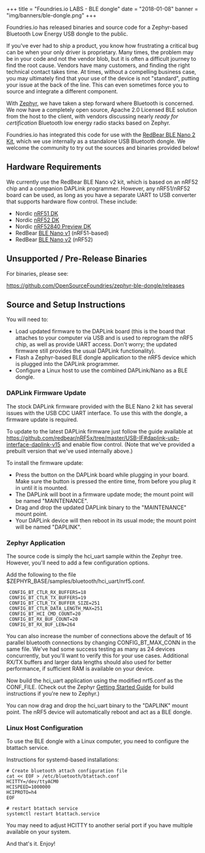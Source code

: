 +++
title = "Foundries.io LABS - BLE dongle"
date = "2018-01-08"
banner = "img/banners/ble-dongle.png"
+++

Foundries.io has released binaries and source code for a Zephyr-based Bluetooth Low Energy USB dongle to the public.

<!--more-->

If you've ever had to ship a product, you know how frustrating a critical bug can be when your only driver is proprietary.  Many times, the problem may be in your code and not the vendor blob, but it is often a difficult journey to find the root cause.  Vendors have many customers, and finding the right technical contact takes time. At times, without a compelling business case, you may ultimately find that your use of the device is not "standard", putting your issue at the back of the line. This can even sometimes force you to source and integrate a different component.

With [Zephyr](https://www.zephyrproject.org/), we have taken a step forward where Bluetooth is concerned. We now have a completely open source, Apache 2.0 Licensed BLE solution from the host to the client, with vendors discussing nearly _ready for certification_ Bluetooth low energy radio stacks based on Zephyr.

Foundries.io has integrated this code for use with the [RedBear BLE Nano 2 Kit](https://redbear.cc/product/ble-nano-kit-2.html), which we use internally as a standalone USB Bluetooth dongle. We welcome the community to try out the sources and binaries provided below!

## Hardware Requirements

We currently use the RedBear BLE Nano v2 kit, which is based on an nRF52 chip and a companion DAPLink programmer. However, any nRF51/nRF52 board can be used, as long as you have a separate UART to USB converter that supports hardware flow control.  These include:

* Nordic [nRF51 DK](https://www.nordicsemi.com/eng/Products/nRF51-DK)
* Nordic [nRF52 DK](https://www.nordicsemi.com/eng/Products/Bluetooth-low-energy/nRF52-DK)
* Nordic [nRF52840 Preview DK](https://www.nordicsemi.com/eng/Products/nRF52840-Preview-DK)
* RedBear [BLE Nano v1](http://redbearlab.com/blenano/) (nRF51-based)
* RedBear [BLE Nano v2](https://redbear.cc/product/ble-nano-kit-2.html) (nRF52)

## Unsupported / Pre-Release Binaries

For binaries, please see:

https://github.com/OpenSourceFoundries/zephyr-ble-dongle/releases

## Source and Setup Instructions

You will need to:

- Load updated firmware to the DAPLink board (this is the board that attaches to your computer via USB and is used to reprogram the nRF5 chip, as well as provide UART access. Don't worry; the updated firmware still provides the usual DAPLink functionality).
- Flash a Zephyr-based BLE dongle application to the nRF5 device which is plugged into the DAPLink programmer.
- Configure a Linux host to use the combined DAPLink/Nano as a BLE dongle.

### DAPLink Firmware Update

The stock DAPLink firmware provided with the BLE Nano 2 kit has several issues with the USB CDC UART interface. To use this with the dongle, a firmware update is required.

To update to the latest DAPLink firmware just follow the guide available at https://github.com/redbear/nRF5x/tree/master/USB-IF#daplink-usb-interface-daplink-v15 and enable flow control. (Note that we've provided a prebuilt version that we've used internally above.)

To install the firmware update:

- Press the button on the DAPLink board while plugging in your board. Make sure the button is pressed the entire time, from before you plug it in until it is mounted.
- The DAPLink will boot in a firmware update mode; the mount point will be named "MAINTENANCE".
- Drag and drop the updated DAPLink binary to the "MAINTENANCE" mount point.
- Your DAPLink device will then reboot in its usual mode; the mount point will be named "DAPLINK".

### Zephyr Application

The source code is simply the hci_uart sample within the Zephyr tree. However, you'll need to add a few configuration options.

Add the following to the file $ZEPHYR_BASE/samples/bluetooth/hci_uart/nrf5.conf.

```
 CONFIG_BT_CTLR_RX_BUFFERS=18
 CONFIG_BT_CTLR_TX_BUFFERS=19
 CONFIG_BT_CTLR_TX_BUFFER_SIZE=251
 CONFIG_BT_CTLR_DATA_LENGTH_MAX=251
 CONFIG_BT_HCI_CMD_COUNT=20
 CONFIG_BT_RX_BUF_COUNT=20
 CONFIG_BT_RX_BUF_LEN=264
```

You can also increase the number of connections above the default of 16 parallel bluetooth connections by changing CONFIG_BT_MAX_CONN in the same file.  We've had some success testing as many as 24 devices concurrently, but you'll want to verify this for your use cases. Additional RX/TX buffers and larger data lengths should also used for better performance, if sufficient RAM is available on your device.

Now build the hci_uart application using the modified nrf5.conf as the CONF_FILE. (Check out the Zephyr [Getting Started Guide](http://docs.zephyrproject.org/getting_started/getting_started.html) for build instructions if you're new to Zephyr.)

You can now drag and drop the hci_uart binary to the "DAPLINK" mount point. The nRF5 device will automatically reboot and act as a BLE dongle.

### Linux Host Configuration

To use the BLE dongle with a Linux computer, you need to configure the btattach service.

Instructions for systemd-based installations:

```
# Create bluetooth attach configuration file
cat << EOF > /etc/bluetooth/btattach.conf
HCITTY=/dev/ttyACM0
HCISPEED=1000000
HCIPROTO=h4
EOF

# restart btattach service
systemctl restart btattach.service
```

You may need to adjust HCITTY to another serial port if you have multiple available on your system.

And that's it. Enjoy!
